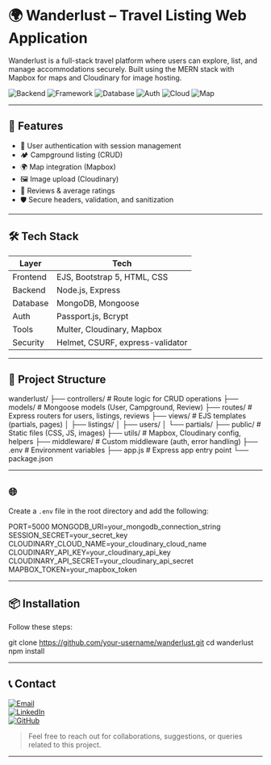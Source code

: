 # 🌍 Wanderlust – Travel Listing Web Application

Wanderlust is a full-stack travel platform where users can explore, list, and manage accommodations securely. Built using the MERN stack with Mapbox for maps and Cloudinary for image hosting.

![Backend](https://img.shields.io/badge/Backend-Node.js-informational?style=flat&logo=node.js&logoColor=white&color=339933)
![Framework](https://img.shields.io/badge/Express.js-Backend-blue.svg?logo=express)
![Database](https://img.shields.io/badge/Database-MongoDB-brightgreen.svg?logo=mongodb)
![Auth](https://img.shields.io/badge/Auth-JWT%20%7C%20Bcrypt-yellow.svg)
![Cloud](https://img.shields.io/badge/Cloudinary-Image%20Hosting-blueviolet?logo=cloudinary)
![Map](https://img.shields.io/badge/Mapbox-Map-005eff?logo=mapbox)

---

## 🧠 Features

- 🔐 User authentication with session management
- 🏕️ Campground listing (CRUD)
- 🌍 Map integration (Mapbox)
- 🖼️ Image upload (Cloudinary)
- 💬 Reviews & average ratings
- 🛡️ Secure headers, validation, and sanitization

---

## 🛠 Tech Stack

| Layer       | Tech                            |
|------------|----------------------------------|
| Frontend   | EJS, Bootstrap 5, HTML, CSS      |
| Backend    | Node.js, Express                 |
| Database   | MongoDB, Mongoose                |
| Auth       | Passport.js, Bcrypt              |
| Tools      | Multer, Cloudinary, Mapbox       |
| Security   | Helmet, CSURF, express-validator |

---

## 📂 Project Structure

wanderlust/
├── controllers/ # Route logic for CRUD operations
├── models/ # Mongoose models (User, Campground, Review)
├── routes/ # Express routers for users, listings, reviews
├── views/ # EJS templates (partials, pages)
│ ├── listings/
│ ├── users/
│ └── partials/
├── public/ # Static files (CSS, JS, images)
├── utils/ # Mapbox, Cloudinary config, helpers
├── middleware/ # Custom middleware (auth, error handling)
├── .env # Environment variables
├── app.js # Express app entry point
└── package.json


---

## 🌐 

Create a `.env` file in the root directory and add the following:


PORT=5000
MONGODB_URI=your_mongodb_connection_string
SESSION_SECRET=your_secret_key
CLOUDINARY_CLOUD_NAME=your_cloudinary_cloud_name
CLOUDINARY_API_KEY=your_cloudinary_api_key
CLOUDINARY_API_SECRET=your_cloudinary_api_secret
MAPBOX_TOKEN=your_mapbox_token


---
## 📦 Installation

Follow these steps:

git clone https://github.com/your-username/wanderlust.git
cd wanderlust
npm install


---

## 📞 Contact

[![Email](https://img.shields.io/badge/Email-rydhamcheetu4@gmail.com-red?style=for-the-badge&logo=gmail&logoColor=white)](mailto:rydhamcheetu4@gmail.com)  
[![LinkedIn](https://img.shields.io/badge/LinkedIn-Rydham_Cheetu-blue?style=for-the-badge&logo=linkedin&logoColor=white)](https://www.linkedin.com/in/rydhamcheetu)  
[![GitHub](https://img.shields.io/badge/GitHub-rydhamcheetu-333?style=for-the-badge&logo=github)](https://github.com/rydhamcheetu)

> Feel free to reach out for collaborations, suggestions, or queries related to this project.

---



